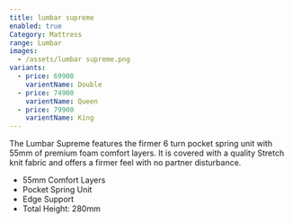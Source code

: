 ```yaml
---
title: lumbar supreme
enabled: true
Category: Mattress
range: Lumbar
images:
  - /assets/lumbar supreme.png
variants:
  - price: 69900
    varientName: Double
  - price: 74900
    varientName: Queen
  - price: 79900
    varientName: King
---
```

The Lumbar Supreme features the firmer 6 turn pocket spring unit with 55mm of premium foam comfort layers.  It is covered with a quality Stretch knit fabric and offers a firmer feel with no partner disturbance.
* 55mm Comfort Layers
* Pocket Spring Unit
* Edge Support
* Total Height: 280mm